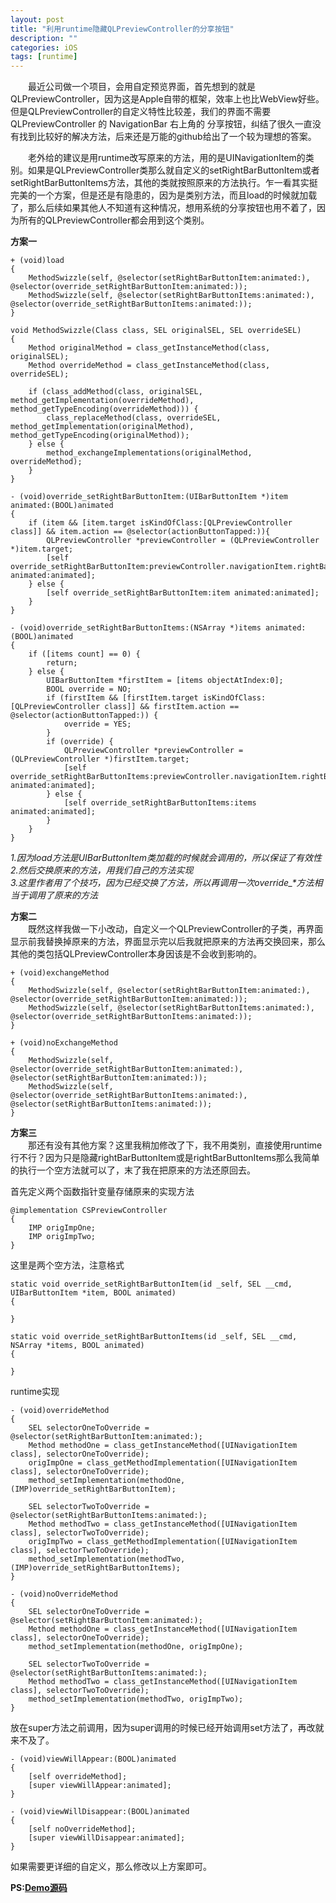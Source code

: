 ```yaml
---
layout: post
title: "利用runtime隐藏QLPreviewController的分享按钮"
description: ""
categories: iOS
tags: [runtime]
---
```

	
&emsp;&emsp;最近公司做一个项目，会用自定预览界面，首先想到的就是QLPreviewController，因为这是Apple自带的框架，效率上也比WebView好些。但是QLPreviewController的自定义特性比较差，我们的界面不需要QLPreviewController 的 NavigationBar 右上角的 分享按钮，纠结了很久一直没有找到比较好的解决方法，后来还是万能的github给出了一个较为理想的答案。  


&emsp;&emsp;老外给的建议是用runtime改写原来的方法，用的是UINavigationItem的类别。如果是QLPreviewController类那么就自定义的setRightBarButtonItem或者setRightBarButtonItems方法，其他的类就按照原来的方法执行。乍一看其实挺完美的一个方案，但是还是有隐患的，因为是类别方法，而且load的时候就加载了，那么后续如果其他人不知道有这种情况，想用系统的分享按钮也用不着了，因为所有的QLPreviewController都会用到这个类别。  

**方案一**  
 	
	+ (void)load
	{
	    MethodSwizzle(self, @selector(setRightBarButtonItem:animated:), @selector(override_setRightBarButtonItem:animated:));
	    MethodSwizzle(self, @selector(setRightBarButtonItems:animated:), @selector(override_setRightBarButtonItems:animated:));
	}
	
	void MethodSwizzle(Class class, SEL originalSEL, SEL overrideSEL) 
	{
	    Method originalMethod = class_getInstanceMethod(class, originalSEL);
	    Method overrideMethod = class_getInstanceMethod(class, overrideSEL);
    
	    if (class_addMethod(class, originalSEL, method_getImplementation(overrideMethod), method_getTypeEncoding(overrideMethod))) {
	        class_replaceMethod(class, overrideSEL, method_getImplementation(originalMethod), method_getTypeEncoding(originalMethod));
	    } else {
	        method_exchangeImplementations(originalMethod, overrideMethod);
	    }
	}
	
	- (void)override_setRightBarButtonItem:(UIBarButtonItem *)item animated:(BOOL)animated
	{   
	    if (item && [item.target isKindOfClass:[QLPreviewController class]] && item.action == @selector(actionButtonTapped:)){
	        QLPreviewController *previewController = (QLPreviewController *)item.target;
	        [self override_setRightBarButtonItem:previewController.navigationItem.rightBarButtonItem animated:animated];
	    } else {
	        [self override_setRightBarButtonItem:item animated:animated];
	    }
	}
	
	- (void)override_setRightBarButtonItems:(NSArray *)items animated:(BOOL)animated
	{   
	    if ([items count] == 0) {
	        return;
	    } else {
	        UIBarButtonItem *firstItem = [items objectAtIndex:0];
	        BOOL override = NO;
	        if (firstItem && [firstItem.target isKindOfClass:[QLPreviewController class]] && firstItem.action == @selector(actionButtonTapped:)) {
	            override = YES;
	        }
	        if (override) {
	            QLPreviewController *previewController = (QLPreviewController *)firstItem.target;
	            [self override_setRightBarButtonItems:previewController.navigationItem.rightBarButtonItems animated:animated];
	        } else {
	            [self override_setRightBarButtonItems:items animated:animated];
	        }
	    }
	}

*1.因为load方法是UIBarButtonItem类加载的时候就会调用的，所以保证了有效性  
2.然后交换原来的方法，用我们自己的方法实现  
3.这里作者用了个技巧，因为已经交换了方法，所以再调用一次override_\*方法相当于调用了原来的方法*  

**方案二**  
&emsp;&emsp;既然这样我做一下小改动，自定义一个QLPreviewController的子类，再界面显示前我替换掉原来的方法，界面显示完以后我就把原来的方法再交换回来，那么其他的类包括QLPreviewController本身因该是不会收到影响的。  

	+ (void)exchangeMethod
	{
		MethodSwizzle(self, @selector(setRightBarButtonItem:animated:), @selector(override_setRightBarButtonItem:animated:));
	    MethodSwizzle(self, @selector(setRightBarButtonItems:animated:), @selector(override_setRightBarButtonItems:animated:));
	}
	
	+ (void)noExchangeMethod
	{
		MethodSwizzle(self, @selector(override_setRightBarButtonItem:animated:), @selector(setRightBarButtonItem:animated:));
	    MethodSwizzle(self, @selector(override_setRightBarButtonItems:animated:), @selector(setRightBarButtonItems:animated:));
	}
	
**方案三**  
&emsp;&emsp;那还有没有其他方案？这里我稍加修改了下，我不用类别，直接使用runtime行不行？因为只是隐藏rightBarButtonItem或是rightBarButtonItems那么我简单的执行一个空方法就可以了，末了我在把原来的方法还原回去。  

首先定义两个函数指针变量存储原来的实现方法  

	@implementation CSPreviewController
	{
		IMP origImpOne;
		IMP origImpTwo;
	}
	
这里是两个空方法，注意格式  
	
	static void override_setRightBarButtonItem(id _self, SEL __cmd, UIBarButtonItem *item, BOOL animated)
	{
		
	}
	
	static void override_setRightBarButtonItems(id _self, SEL __cmd, NSArray *items, BOOL animated)
	{
		
	}
	
runtime实现  

	- (void)overrideMethod
	{
		SEL selectorOneToOverride = @selector(setRightBarButtonItem:animated:);
		Method methodOne = class_getInstanceMethod([UINavigationItem class], selectorOneToOverride);
		origImpOne = class_getMethodImplementation([UINavigationItem class], selectorOneToOverride);
		method_setImplementation(methodOne, (IMP)override_setRightBarButtonItem);
		
		SEL selectorTwoToOverride = @selector(setRightBarButtonItems:animated:);
		Method methodTwo = class_getInstanceMethod([UINavigationItem class], selectorTwoToOverride);
		origImpTwo = class_getMethodImplementation([UINavigationItem class], selectorTwoToOverride);
		method_setImplementation(methodTwo, (IMP)override_setRightBarButtonItems);
	}
	
	- (void)noOverrideMethod
	{
		SEL selectorOneToOverride = @selector(setRightBarButtonItem:animated:);
		Method methodOne = class_getInstanceMethod([UINavigationItem class], selectorOneToOverride);
		method_setImplementation(methodOne, origImpOne);
		
		SEL selectorTwoToOverride = @selector(setRightBarButtonItems:animated:);
		Method methodTwo = class_getInstanceMethod([UINavigationItem class], selectorTwoToOverride);
		method_setImplementation(methodTwo, origImpTwo);
	}

放在super方法之前调用，因为super调用的时候已经开始调用set方法了，再改就来不及了。  

	- (void)viewWillAppear:(BOOL)animated
	{
		[self overrideMethod];
		[super viewWillAppear:animated];
	}
	
	- (void)viewWillDisappear:(BOOL)animated
	{
		[self noOverrideMethod];
		[super viewWillDisappear:animated];
	}

如果需要更详细的自定义，那么修改以上方案即可。

**PS:[Demo源码](https://github.com/cxjwin/TEST_PreviewController.git)**